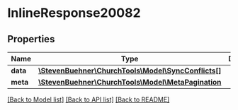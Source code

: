 # InlineResponse20082

## Properties
Name | Type | Description | Notes
------------ | ------------- | ------------- | -------------
**data** | [**\StevenBuehner\ChurchTools\Model\SyncConflicts[]**](SyncConflicts.md) |  | [optional] 
**meta** | [**\StevenBuehner\ChurchTools\Model\MetaPagination**](MetaPagination.md) |  | [optional] 

[[Back to Model list]](../../README.md#documentation-for-models) [[Back to API list]](../../README.md#documentation-for-api-endpoints) [[Back to README]](../../README.md)

